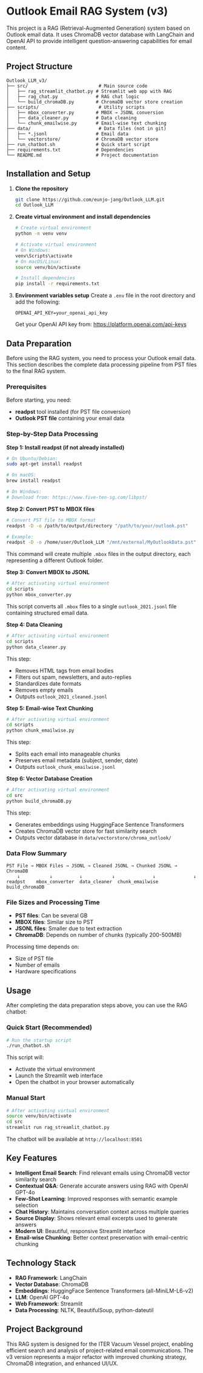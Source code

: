 # Outlook Email RAG System (v3)

This project is a RAG (Retrieval-Augmented Generation) system based on Outlook email data. It uses ChromaDB vector database with LangChain and OpenAI API to provide intelligent question-answering capabilities for email content.

## Project Structure

```
Outlook_LLM_v3/
├── src/                          # Main source code
│   ├── rag_streamlit_chatbot.py # Streamlit web app with RAG
│   ├── rag_chat.py              # RAG chat logic
│   └── build_chromaDB.py        # ChromaDB vector store creation
├── scripts/                      # Utility scripts
│   ├── mbox_converter.py        # MBOX → JSONL conversion
│   ├── data_cleaner.py          # Data cleaning
│   └── chunk_emailwise.py       # Email-wise text chunking
├── data/                         # Data files (not in git)
│   ├── *.jsonl                  # Email data
│   └── vectorstore/             # ChromaDB vector store
├── run_chatbot.sh               # Quick start script
├── requirements.txt             # Dependencies
└── README.md                    # Project documentation
```

## Installation and Setup

1. **Clone the repository**
   ```bash
   git clone https://github.com/eunjo-jang/Outlook_LLM.git
   cd Outlook_LLM
   ```

2. **Create virtual environment and install dependencies**
   ```bash
   # Create virtual environment
   python -m venv venv
   
   # Activate virtual environment
   # On Windows:
   venv\Scripts\activate
   # On macOS/Linux:
   source venv/bin/activate
   
   # Install dependencies
   pip install -r requirements.txt
   ```

3. **Environment variables setup**
   Create a `.env` file in the root directory and add the following:
   ```
   OPENAI_API_KEY=your_openai_api_key
   ```
   
   Get your OpenAI API key from: https://platform.openai.com/api-keys

## Data Preparation

Before using the RAG system, you need to process your Outlook email data. This section describes the complete data processing pipeline from PST files to the final RAG system.

### Prerequisites

Before starting, you need:
- **readpst** tool installed (for PST file conversion)
- **Outlook PST file** containing your email data

### Step-by-Step Data Processing

**Step 1: Install readpst (if not already installed)**
```bash
# On Ubuntu/Debian:
sudo apt-get install readpst

# On macOS:
brew install readpst

# On Windows:
# Download from: https://www.five-ten-sg.com/libpst/
```

**Step 2: Convert PST to MBOX files**
```bash
# Convert PST file to MBOX format
readpst -D -o /path/to/output/directory "/path/to/your/outlook.pst"

# Example:
readpst -D -o /home/user/Outlook_LLM "/mnt/external/MyOutlookData.pst"
```

This command will create multiple `.mbox` files in the output directory, each representing a different Outlook folder.

**Step 3: Convert MBOX to JSONL**
```bash
# After activating virtual environment
cd scripts
python mbox_converter.py
```

This script converts all `.mbox` files to a single `outlook_2021.jsonl` file containing structured email data.

**Step 4: Data Cleaning**
```bash
# After activating virtual environment
cd scripts
python data_cleaner.py
```

This step:
- Removes HTML tags from email bodies
- Filters out spam, newsletters, and auto-replies
- Standardizes date formats
- Removes empty emails
- Outputs `outlook_2021_cleaned.jsonl`

**Step 5: Email-wise Text Chunking**
```bash
# After activating virtual environment
cd scripts
python chunk_emailwise.py
```

This step:
- Splits each email into manageable chunks
- Preserves email metadata (subject, sender, date)
- Outputs `outlook_chunk_emailwise.jsonl`

**Step 6: Vector Database Creation**
```bash
# After activating virtual environment
cd src
python build_chromaDB.py
```

This step:
- Generates embeddings using HuggingFace Sentence Transformers
- Creates ChromaDB vector store for fast similarity search
- Outputs vector database in `data/vectorstore/chroma_outlook/`

### Data Flow Summary

```
PST File → MBOX Files → JSONL → Cleaned JSONL → Chunked JSONL → ChromaDB
    ↓           ↓          ↓           ↓              ↓              ↓
readpst    mbox_converter  data_cleaner  chunk_emailwise  build_chromaDB
```

### File Sizes and Processing Time

- **PST files**: Can be several GB
- **MBOX files**: Similar size to PST
- **JSONL files**: Smaller due to text extraction
- **ChromaDB**: Depends on number of chunks (typically 200-500MB)

Processing time depends on:
- Size of PST file
- Number of emails
- Hardware specifications

## Usage

After completing the data preparation steps above, you can use the RAG chatbot:

### Quick Start (Recommended)
```bash
# Run the startup script
./run_chatbot.sh
```

This script will:
- Activate the virtual environment
- Launch the Streamlit web interface
- Open the chatbot in your browser automatically

### Manual Start
```bash
# After activating virtual environment
source venv/bin/activate
cd src
streamlit run rag_streamlit_chatbot.py
```

The chatbot will be available at `http://localhost:8501`

## Key Features

- **Intelligent Email Search**: Find relevant emails using ChromaDB vector similarity search
- **Contextual Q&A**: Generate accurate answers using RAG with OpenAI GPT-4o
- **Few-Shot Learning**: Improved responses with semantic example selection
- **Chat History**: Maintains conversation context across multiple queries
- **Source Display**: Shows relevant email excerpts used to generate answers
- **Modern UI**: Beautiful, responsive Streamlit interface
- **Email-wise Chunking**: Better context preservation with email-centric chunking

## Technology Stack

- **RAG Framework**: LangChain
- **Vector Database**: ChromaDB
- **Embeddings**: HuggingFace Sentence Transformers (all-MiniLM-L6-v2)
- **LLM**: OpenAI GPT-4o
- **Web Framework**: Streamlit
- **Data Processing**: NLTK, BeautifulSoup, python-dateutil

## Project Background

This RAG system is designed for the ITER Vacuum Vessel project, enabling efficient search and analysis of project-related email communications. The v3 version represents a major refactor with improved chunking strategy, ChromaDB integration, and enhanced UI/UX.
